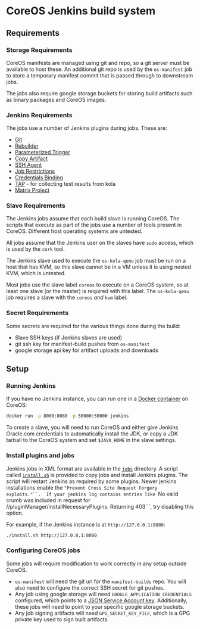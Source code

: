 # CoreOS Jenkins build system

## Requirements

### Storage Requirements

CoreOS manifests are managed using git and repo, so a git server must be available to host these. An additional git repo is used by the `os-manifest` job to store a temporary manifest commit that is passed through to downstream jobs.

The jobs also require google storage buckets for storing build artifacts such as binary packages and CoreOS images.

### Jenkins Requirements

The jobs use a number of Jenkins plugins during jobs. These are:

- [Git](https://wiki.jenkins-ci.org/display/JENKINS/Git+Plugin)
- [Rebuilder](https://wiki.jenkins-ci.org/display/JENKINS/Rebuild+Plugin)
- [Parameterized Trigger](https://wiki.jenkins-ci.org/display/JENKINS/Parameterized+Trigger+Plugin)
- [Copy Artifact](https://wiki.jenkins-ci.org/display/JENKINS/Copy+Artifact+Plugin)
- [SSH Agent](https://wiki.jenkins-ci.org/display/JENKINS/SSH+Agent+Plugin)
- [Job Restrictions](https://wiki.jenkins-ci.org/display/JENKINS/Job+Restrictions+Plugin)
- [Credentials Binding](https://wiki.jenkins-ci.org/display/JENKINS/Credentials+Binding+Plugin)
- [TAP](https://wiki.jenkins-ci.org/display/JENKINS/TAP+Plugin) - for collecting test results from kola
- [Matrix Project](https://wiki.jenkins-ci.org/display/JENKINS/Matrix+Project+Plugin)

### Slave Requirements

The Jenkins jobs assume that each build slave is running CoreOS. The scripts that execute as part of the jobs use a number of tools present in CoreOS. Different host operating systems are untested.

All jobs assume that the Jenkins user on the slaves have `sudo` access, which is used by the `cork` tool.

The Jenkins slave used to execute the `os-kola-qemu` job must be run on a host that has KVM, so this slave cannot be in a VM unless it is using nested KVM, which is untested.

Most jobs use the slave label `coreos` to execute on a CoreOS system, so at least one slave (or the master) is required with this label. The `os-kola-qemu` job requires a slave with the `coreos` *and* `kvm` label.

### Secret Requirements

Some secrets are required for the various things done during the build:

- Slave SSH keys (if Jenkins slaves are used)
- git ssh key for manifest-build pushes from `os-manifest`
- google storage api key for artifact uploads and downloads

## Setup

### Running Jenkins

If you have no Jenkins instance, you can run one in a [Docker container](https://hub.docker.com/_/jenkins/) on CoreOS:

```sh
docker run -p 8080:8080 -p 50000:50000 jenkins
```

To create a slave, you will need to run CoreOS and either give Jenkins Oracle.com credentials to automatically install the JDK, or copy a JDK tarball to the CoreOS system and set `$JAVA_HOME` in the slave settings.

### Install plugins and jobs

Jenkins jobs in XML format are available in the [`jobs`](jobs) directory. A script called [`install.sh`](install.sh) is provided to copy jobs and install Jenkins plugins. The script will restart Jenkins as required by some plugins.  Newer jenkins installations enable the ```"Prevent Cross Site Request Forgery exploits."``.  If your jenkins log contains entries like ```No valid crumb was included in request for //pluginManager/installNecessaryPlugins. Returning 403```, try disabling this option.

For example, if the Jenkins instance is at `http://127.0.0.1:8080`:

```sh
./install.sh http://127.0.0.1:8080
```

### Configuring CoreOS jobs

Some jobs will require modification to work correctly in any setup outside CoreOS.

- `os-manifest` will need the git url for the `manifest-builds` repo. You will also need to configure the correct SSH secret for git pushes.
- Any job using google storage will need `GOOGLE_APPLICATION_CREDENTIALS` configured, which points to a [JSON Service Account key](https://cloud.google.com/storage/docs/authentication). Additionally, these jobs will need to point to your specific google storage buckets.
- Any job signing artifacts will need `GPG_SECRET_KEY_FILE`, which is a GPG private key used to sign built artifacts.

